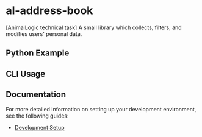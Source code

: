 # al-address-book
[AnimalLogic technical task] A small library which collects, filters, and modifies users' personal data. 

## Python Example


## CLI Usage


## Documentation

For more detailed information on setting up your development environment, see the following guides:

- [Development Setup](DEVELOPMENT.md)

